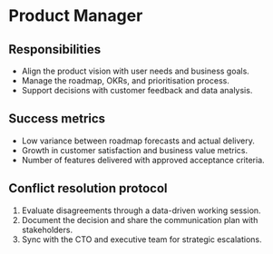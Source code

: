 # Product Manager

## Responsibilities
- Align the product vision with user needs and business goals.
- Manage the roadmap, OKRs, and prioritisation process.
- Support decisions with customer feedback and data analysis.

## Success metrics
- Low variance between roadmap forecasts and actual delivery.
- Growth in customer satisfaction and business value metrics.
- Number of features delivered with approved acceptance criteria.

## Conflict resolution protocol
1. Evaluate disagreements through a data-driven working session.
2. Document the decision and share the communication plan with stakeholders.
3. Sync with the CTO and executive team for strategic escalations.

